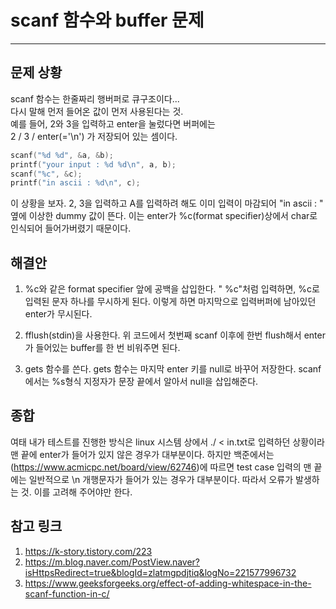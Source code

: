 # scanf 함수와 buffer 문제
___

## 문제 상황

scanf 함수는 한줄짜리 행버퍼로 큐구조이다...  
다시 말해 먼저 들어온 값이 먼저 사용된다는 것.  
예를 들어, 2와 3을 입력하고 enter을 눌렀다면 버퍼에는  
2 / 3 / enter(='\n') 가 저장되어 있는 셈이다.
```cpp
scanf("%d %d", &a, &b);
printf("your input : %d %d\n", a, b);
scanf("%c", &c);
printf("in ascii : %d\n", c);
```
이 상황을 보자. 2, 3을 입력하고 A를 입력하려 해도 이미 입력이 마감되어 "in ascii : " 옆에 이상한 dummy 값이 뜬다. 이는 enter가 %c(format specifier)상에서 char로 인식되어 들어가버렸기 때문이다. 

## 해결안
1. %c와 같은 format specifier 앞에 공백을 삽입한다. " %c"처럼 입력하면, %c로 입력된 문자 하나를 무시하게 된다. 이렇게 하면 마지막으로 입력버퍼에 남아있던 enter가 무시된다.

2. fflush(stdin)을 사용한다. 위 코드에서 첫번째 scanf 이후에 한번 flush해서 enter가 들어있는 buffer를 한 번 비워주면 된다.

3. gets 함수를 쓴다. gets 함수는 마지막 enter 키를 null로 바꾸어 저장한다. scanf에서는 %s형식 지정자가 문장 끝에서 알아서 null을 삽입해준다.

## 종합
여태 내가 테스트를 진행한 방식은 linux 시스템 상에서 ./ < in.txt로 입력하던 상황이라 맨 끝에 enter가 들어가 있지 않은 경우가 대부분이다. 하지만 백준에서는 (https://www.acmicpc.net/board/view/62746)에 따르면 test case 입력의 맨 끝에는 일반적으로 \n 개행문자가 들어가 있는 경우가 대부분이다. 따라서 오류가 발생하는 것. 이를 고려해 주어야만 한다.

## 참고 링크
1. https://k-story.tistory.com/223  
2. https://m.blog.naver.com/PostView.naver?isHttpsRedirect=true&blogId=zlatmgpdjtiq&logNo=221577996732
3. https://www.geeksforgeeks.org/effect-of-adding-whitespace-in-the-scanf-function-in-c/